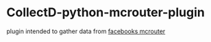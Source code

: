# CollectD-python-mcrouter-plugin

plugin intended to gather data from [facebooks mcrouter](https://github.com/facebook/mcrouter.git)
